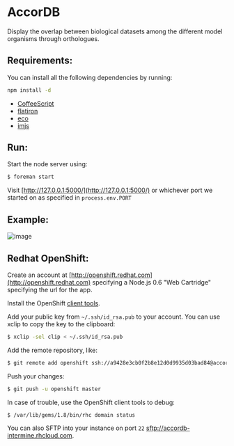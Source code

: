 # AccorDB

Display the overlap between biological datasets among the different model organisms through orthologues.

## Requirements:

You can install all the following dependencies by running:

```bash
npm install -d
```

- [CoffeeScript](http://coffeescript.org/)
- [flatiron](http://flatironjs.org/)
- [eco](https://github.com/sstephenson/eco)
- [imjs](https://github.com/alexkalderimis/imjs)

## Run:

Start the node server using:
```bash
$ foreman start
```

Visit [http://127.0.0.1:5000/](http://127.0.0.1:5000/) or whichever port we started on as specified in `process.env.PORT`

## Example:

![image](https://raw.github.com/radekstepan/AccorDB/master/example.png)

## Redhat OpenShift:

Create an account at [http://openshift.redhat.com](http://openshift.redhat.com) specifying a Node.js 0.6 "Web Cartridge" specifying the url for the app.

Install the OpenShift [client tools](https://openshift.redhat.com/app/getting_started).

Add your public key from `~/.ssh/id_rsa.pub` to your account. You can use xclip to copy the key to the clipboard:

```bash
$ xclip -sel clip < ~/.ssh/id_rsa.pub
```

Add the remote repository, like:

```bash
$ git remote add openshift ssh://a9428e3cb0f2b8e12d0d9935d03bad84@accordb-intermine.rhcloud.com/~/git/accordb.git/
```

Push your changes:

```bash
$ git push -u openshift master
```

In case of trouble, use the OpenShift client tools to debug:

```bash
$ /var/lib/gems/1.8/bin/rhc domain status
```

You can also SFTP into your instance on port `22` [sftp://accordb-intermine.rhcloud.com](sftp://accordb-intermine.rhcloud.com).